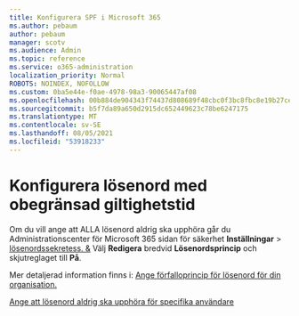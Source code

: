 ```yaml
---
title: Konfigurera SPF i Microsoft 365
ms.author: pebaum
author: pebaum
manager: scotv
ms.audience: Admin
ms.topic: reference
ms.service: o365-administration
localization_priority: Normal
ROBOTS: NOINDEX, NOFOLLOW
ms.custom: 0ba5e44e-f0ae-4978-98a3-90065447af08
ms.openlocfilehash: 00b884de904343f74437d808689f48cbc0f3bc8fbc8e19b27cebd1e2a68fdd71
ms.sourcegitcommit: b5f7da89a650d2915dc652449623c78be6247175
ms.translationtype: MT
ms.contentlocale: sv-SE
ms.lasthandoff: 08/05/2021
ms.locfileid: "53918233"
---
```

# <a name="set-passwords-to-never-expire"></a>Konfigurera lösenord med obegränsad giltighetstid 

Om du vill ange att ALLA lösenord aldrig ska upphöra går du Administrationscenter för Microsoft 365 sidan för säkerhet **Inställningar**  >  [lösenordssekretess. &amp;](https://portal.office.com/adminportal/home#/settings/security) Välj **Redigera** bredvid **Lösenordsprincip** och skjutreglaget till **På**.
  
Mer detaljerad information finns i: [Ange förfalloprincip för lösenord för din organisation.](https://docs.microsoft.com/microsoft-365/admin/manage/set-password-expiration-policy)
  
[Ange att lösenord aldrig ska upphöra för specifika användare](https://docs.microsoft.com/microsoft-365/admin/add-users/set-password-to-never-expire)
  
